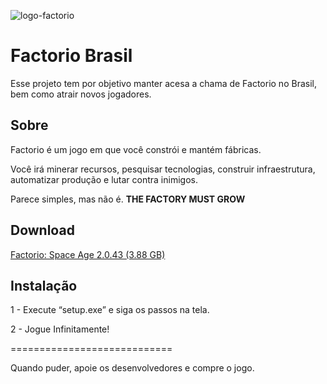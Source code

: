 ![logo-factorio](https://i.imgur.com/MHlWP8A.png)
# Factorio Brasil

Esse projeto tem por objetivo manter acesa a chama de Factorio no Brasil, bem como atrair novos jogadores.

## Sobre

Factorio é um jogo em que você constrói e mantém fábricas.

Você irá minerar recursos, pesquisar tecnologias, construir infraestrutura, automatizar produção e lutar contra inimigos.

Parece simples, mas não é. **THE FACTORY MUST GROW**

## Download

[Factorio: Space Age 2.0.43 (3.88 GB)](https://drive.google.com/file/d/18p5WfyeIxAVEktArOJxWJSc7wFw-rHEh/view?usp=drive_link)

## Instalação

1 - Execute “setup.exe” e siga os passos na tela.

2 - Jogue Infinitamente!

============================

Quando puder, apoie os desenvolvedores e compre o jogo.

